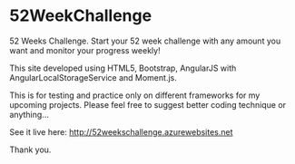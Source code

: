 # 52WeekChallenge
52 Weeks Challenge. Start your 52 week challenge with any amount you want and monitor your progress weekly!

This site developed using HTML5, Bootstrap, AngularJS with AngularLocalStorageService and Moment.js. 

This is for testing and practice only on different frameworks for my upcoming projects. 
Please feel free to suggest better coding technique or anything... 

See it live here: http://52weekschallenge.azurewebsites.net

Thank you.
